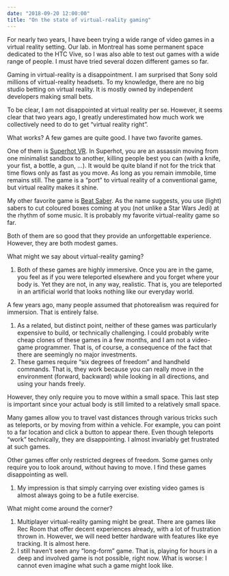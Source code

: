 ```yaml
---
date: "2018-09-20 12:00:00"
title: "On the state of virtual-reality gaming"
---
```




For nearly two years, I have been trying a wide range of video games in a virtual reality setting. Our lab. in Montreal has some permanent space dedicated to the HTC Vive, so I was also able to test out games with a wide range of people. I must have tried several dozen different games so far.

Gaming in virtual-reality is a disappointment. I am surprised that Sony sold millions of virtual-reality headsets. To my knowledge, there are no big studio betting on virtual reality. It is mostly owned by independent developers making small bets.

To be clear, I am not disappointed at virtual reality per se. However, it seems clear that two years ago, I greatly underestimated how much work we collectively need to do to get &ldquo;virtual reality right&rdquo;.

What works? A few games are quite good. I have two favorite games.

One of them is [Superhot VR](https://www.youtube.com/watch?v=vdZJvg7rNRw). In Superhot, you are an assassin moving from one minimalist sandbox to another, killing people best you can (with a knife, your fist, a bottle, a gun, &hellip;). It would be quite bland if not for the trick that time flows only as fast as you move. As long as you remain immobile, time remains still. The game is a &ldquo;port&rdquo; to virtual reality of a conventional game, but virtual reality makes it shine.

My other favorite game is [Beat Saber](https://www.youtube.com/watch?v=gV1sw4lfwFw). As the name suggests, you use (light) sabers to cut coloured boxes coming at you (not unlike a Star Wars Jedi) at the rhythm of some music. It is probably my favorite virtual-reality game so far.

Both of them are so good that they provide an unforgettable experience. However, they are both modest games.

What might we say about virtual-reality gaming?

1. Both of these games are highly immersive. Once you are in the game, you feel as if you were teleported elsewhere and you forget where your body is. Yet they are not, in any way, realistic. That is, you are teleported in an artificial world that looks nothing like our everyday world.

A few years ago, many people assumed that photorealism was required for immersion. That is entirely false.
1. As a related, but distinct point, neither of these games was particularly expensive to build, or technically challenging. I could probably write cheap clones of these games in a few months, and I am not a video-game programmer. That is, of course, a consequence of the fact that there are seemingly no major investments.
1. These games require &ldquo;six degrees of freedom&rdquo; and handheld commands. That is, they work because you can really move in the environment (forward, backward) while looking in all directions, and using your hands freely.

However, they only require you to move within a small space. This last step is important since your actual body is still limited to a relatively small space.

Many games allow you to travel vast distances through various tricks such as teleports, or by moving from within a vehicle. For example, you can point to a far location and click a button to appear there. Even though teleports &ldquo;work&rdquo; technically, they are disappointing. I almost invariably get frustrated at such games.

Other games offer only restricted degrees of freedom. Some games only require you to look around, without having to move. I find these games disappointing as well. 
1. My impression is that simply carrying over existing video games is almost always going to be a futile exercise.


What might come around the corner?

1. Multiplayer virtual-reality gaming might be great. There are games like Rec Room that offer decent experiences already, with a lot of frustration thrown in. However, we will need better hardware with features like eye tracking. It is almost here.
1. I still haven&rsquo;t seen any &ldquo;long-form&rdquo; game. That is, playing for hours in a deep and involved game is not possible, right now. What is worse: I cannot even imagine what such a game might look like.



